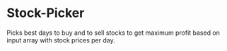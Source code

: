 # Stock-Picker
Picks best days to buy and to sell stocks to get maximum profit based on input array with stock prices per day.
